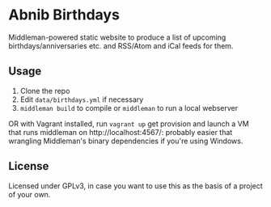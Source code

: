 # Abnib Birthdays

Middleman-powered static website to produce a list of upcoming birthdays/anniversaries etc. and RSS/Atom and iCal feeds for them.

## Usage

1. Clone the repo
2. Edit `data/birthdays.yml` if necessary
3. `middleman build` to compile or `middleman` to run a local webserver

OR with Vagrant installed, run `vagrant up` get provision and launch a VM that runs middleman on http://localhost:4567/: probably easier that wrangling Middleman's binary dependencies if you're using Windows.

## License

Licensed under GPLv3, in case you want to use this as the basis of a project of your own.
